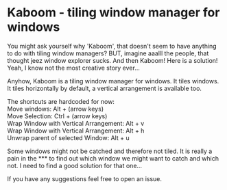 # Kaboom - tiling window manager for windows
You might ask yourself why 'Kaboom', that doesn't seem to have anything to do with tiling window managers?
BUT, imagine aaalll the people, that thought jeez window explorer sucks. And then Kaboom! Here is a solution!
Yeah, I know not the most creative story ever...

Anyhow, Kaboom is a tiling window manager for windows.
It tiles windows. It tiles horizontally by default, a vertical arrangement is available too.

The shortcuts are hardcoded for now: </br>
Move windows: Alt + (arrow keys) </br>
Move Selection: Ctrl + (arrow keys) </br>
Wrap Window with Vertical Arrangement: Alt + v </br>
Wrap Window with Vertical Arrangement: Alt + h </br>
Unwrap parent of selected Window: Alt + u </br>

Some windows might not be catched and therefore not tiled.
It is really a pain in the *** to find out which window we might want to catch and which not.
I need to find a good solution for that one...

If you have any suggestions feel free to open an issue.